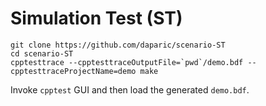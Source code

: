# Simulation Test (ST)

```
git clone https://github.com/daparic/scenario-ST
cd scenario-ST
cpptesttrace --cpptesttraceOutputFile=`pwd`/demo.bdf --cpptesttraceProjectName=demo make
```

Invoke `cpptest` GUI and then load the generated `demo.bdf`. 
